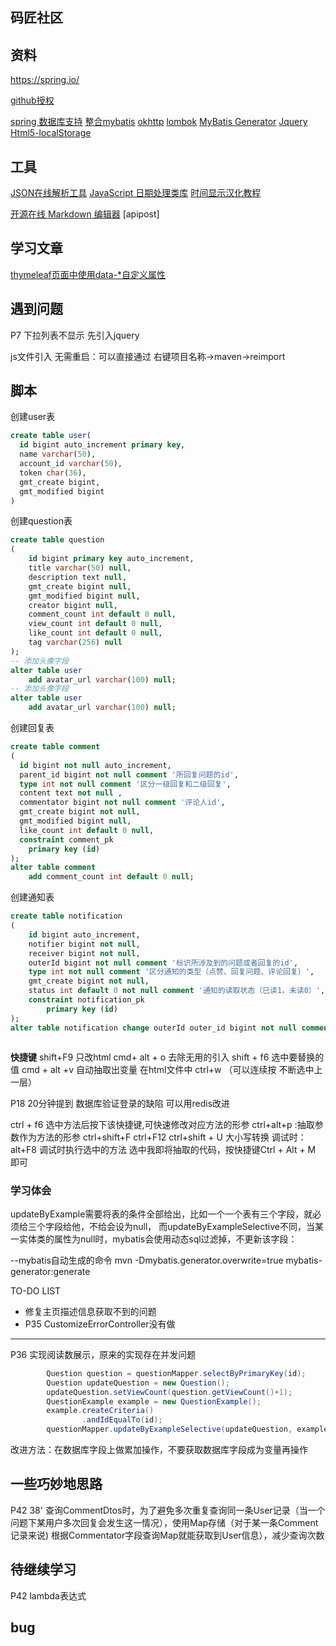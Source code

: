 ## 码匠社区

## 资料
https://spring.io/

[github授权](https://developer.github.com/apps/building-oauth-apps/authorizing-oauth-apps/)

[spring 数据库支持](https://docs.spring.io/spring-boot/docs/2.0.0.RC1/reference/htmlsingle/#boot-features-embedded-database-support)
[整合mybatis](http://mybatis.org/spring-boot-starter/mybatis-spring-boot-autoconfigure/)
[okhttp]()
[lombok](https://projectlombok.org/features/all)
[MyBatis Generator](http://mybatis.org/generator/index.html)
[Jquery](https://api.jquery.com/)
[Html5-localStorage](https://www.runoob.com/jsref/prop-win-localstorage.html)
## 工具
[JSON在线解析工具](https://jsoneditoronline.org/)
[JavaScript 日期处理类库](http://momentjs.cn/)
 [时间显示汉化教程](https://blog.csdn.net/qcg14774125/article/details/86523976)
 
[开源在线 Markdown 编辑器](https://pandao.github.io/editor.md/)
[apipost]

## 学习文章
[thymeleaf页面中使用data-*自定义属性](https://blog.csdn.net/Milogenius/article/details/90212589?depth_1-utm_source=distribute.pc_relevant.none-task&utm_source=distribute.pc_relevant.none-task)


## 遇到问题
P7 下拉列表不显示 先引入jquery

js文件引入 无需重启：可以直接通过 右键项目名称->maven->reimport


## 脚本
创建user表
```sql 
create table user(
  id bigint auto_increment primary key,
  name varchar(50),
  account_id varchar(50),
  token char(36),
  gmt_create bigint,
  gmt_modified bigint
)
```

创建question表
```sql
create table question
(
    id bigint primary key auto_increment,
	title varchar(50) null,
	description text null,
	gmt_create bigint null,
	gmt_modified bigint null,
	creator bigint null,
	comment_count int default 0 null,
	view_count int default 0 null,
	like_count int default 0 null,
    tag varchar(256) null
);
-- 添加头像字段
alter table user
	add avatar_url varchar(100) null;
-- 添加头像字段
alter table user
	add avatar_url varchar(100) null;
```
创建回复表
```sql
create table comment
(
  id bigint not null auto_increment,
  parent_id bigint not null comment '所回复问题的id',
  type int not null comment '区分一级回复和二级回复',
  content text not null ,
  commentator bigint not null comment '评论人id',
  gmt_create bigint not null,
  gmt_modified bigint null,
  like_count int default 0 null,
  constraint comment_pk
    primary key (id)
);
alter table comment
	add comment_count int default 0 null;

```


创建通知表
```sql
create table notification
(
	id bigint auto_increment,
	notifier bigint not null,
	receiver bigint not null,
	outerId bigint not null comment '标识所涉及到的问题或者回复的id',
	type int not null comment '区分通知的类型（点赞、回复问题、评论回复）',
	gmt_create bigint not null,
	status int default 0 not null comment '通知的读取状态（已读1，未读0）',
	constraint notification_pk
		primary key (id)
);
alter table notification change outerId outer_id bigint not null comment '标识所涉及到的问题或者回复的id';



```



**快捷键**
shift+F9  只改html
cmd+ alt + o 去除无用的引入 
shift + f6 选中要替换的值
cmd + alt +v 自动抽取出变量
在html文件中 ctrl+w （可以连续按 不断选中上一层）

P18 20分钟提到 数据库验证登录的缺陷 可以用redis改进            

ctrl + f6 选中方法后按下该快捷键,可快速修改对应方法的形参
ctrl+alt+p :抽取参数作为方法的形参
ctrl+shift+F
ctrl+F12 
ctrl+shift + U 大小写转换
调试时： alt+F8 调试时执行选中的方法
选中我即将抽取的代码，按快捷键Ctrl + Alt + M 即可

### 学习体会
updateByExample需要将表的条件全部给出，比如一个一个表有三个字段，就必须给三个字段给他，不给会设为null，
而updateByExampleSelective不同，当某一实体类的属性为null时，mybatis会使用动态sql过滤掉，不更新该字段：




--mybatis自动生成的命令
mvn -Dmybatis.generator.overwrite=true mybatis-generator:generate


TO-DO LIST
+ 修复主页描述信息获取不到的问题
+ P35 CustomizeErrorController没有做


----
P36
实现阅读数展示，原来的实现存在并发问题
```java
        Question question = questionMapper.selectByPrimaryKey(id);
        Question updateQuestion = new Question();
        updateQuestion.setViewCount(question.getViewCount()+1);
        QuestionExample example = new QuestionExample();
        example.createCriteria()
                .andIdEqualTo(id);
        questionMapper.updateByExampleSelective(updateQuestion, example);
```
改进方法：在数据库字段上做累加操作，不要获取数据库字段成为变量再操作

## 一些巧妙地思路
P42 38' 查询CommentDtos时，为了避免多次重复查询同一条User记录（当一个问题下某用户多次回复会发生这一情况），使用Map存储（对于某一条Comment记录来说)
根据Commentator字段查询Map就能获取到User信息），减少查询次数


## 待继续学习
P42 lambda表达式


## bug